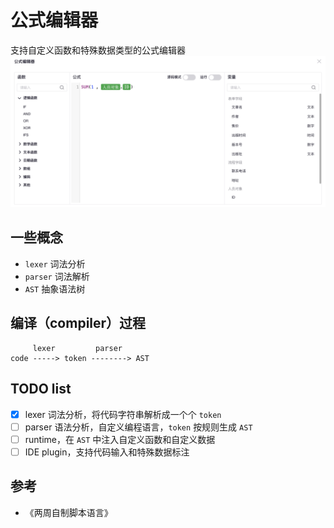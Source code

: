 # 公式编辑器

支持自定义函数和特殊数据类型的公式编辑器
![公式编辑器](./assets/formula-target.png)

## 一些概念

- `lexer` 词法分析
- `parser` 词法解析
- `AST` 抽象语法树

## 编译（compiler）过程

```
     lexer         parser
code -----> token --------> AST
```

## TODO list

- [x] lexer 词法分析，将代码字符串解析成一个个 `token`
- [ ] parser 语法分析，自定义编程语言，`token` 按规则生成 `AST`
- [ ] runtime，在 `AST` 中注入自定义函数和自定义数据
- [ ] IDE plugin，支持代码输入和特殊数据标注

## 参考

- 《两周自制脚本语言》
